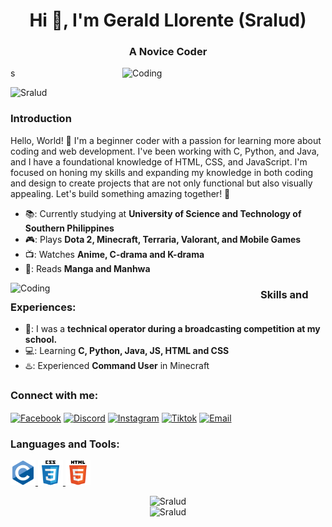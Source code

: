 <h1 align="center">Hi 👋, I'm Gerald Llorente (Sralud)</h1>
<h3 align="center"> A Novice Coder</h3>
<img align="right" alt="Coding" width="325" src="https://github.com/user-attachments/assets/bd40e4e6-9a35-4447-b41d-7063ec7e7ccb">
s
<p align="left"> <img src="https://komarev.com/ghpvc/?username=Sralud&label=Profile%20views&color=0e75b6&style=flat" alt="Sralud" /> </p>

<h3 align="left">Introduction</h3>
<p align="left">Hello, World! 👋 I'm a beginner coder with a passion for learning more about coding and web development. I've been working with C, Python, and Java, and I have a foundational knowledge of HTML, CSS, and JavaScript. I'm focused on honing my skills and expanding my knowledge in both coding and design to create projects that are not only functional but also visually appealing. Let's build something amazing together! 🌟


- 📚: Currently studying at **University of Science and Technology of Southern Philippines**
- 🎮: Plays **Dota 2, Minecraft, Terraria, Valorant, and Mobile Games**
- 📺: Watches **Anime, C-drama and K-drama**
- 📘: Reads **Manga and Manhwa**

<img align="left" alt="Coding" width="400" src="https://github.com/user-attachments/assets/9eaea6b2-abad-46ea-b26e-9289b620eb5e">

<h3 align="left">Skills and Experiences:</h3>

  - 📡: I was a **technical operator during a broadcasting competition at my school.**
  - 💻: Learning **C, Python, Java, JS, HTML and CSS**
  - ♨️: Experienced **Command User** in Minecraft

<h3 align="left">Connect with me:</h3>
  <a href="https://www.facebook.com/Self.64/" target="_blank"><img align="center" src="https://raw.githubusercontent.com/rahuldkjain/github-profile-readme-generator/master/src/images/icons/Social/facebook.svg" alt="Facebook" height="30" width="40" /></a>
  <a href="https://discord.gg/74jFFFgjNT" target="_blank"><img align="center" src="https://raw.githubusercontent.com/rahuldkjain/github-profile-readme-generator/master/src/images/icons/Social/discord.svg" alt="Discord" height="30" width="40" /></a>
  <a href="https://www.instagram.com/ashuwashuwagenudo/" target="_blank"><img align="center" src="https://raw.githubusercontent.com/rahuldkjain/github-profile-readme-generator/master/src/images/icons/Social/instagram.svg" alt="Instagram" height="30" width="40" /></a>
  <a href="https://www.tiktok.com/@r0ld64" target="_blank"><img align="center" src="https://github.com/davenarchives/DavenArchives/assets/160004612/a908fa6f-e63b-4b18-b6d0-c1e54c54661f" alt="Tiktok" height="30" width="30" /></a>
  <a href="mailto:llorente.gerald2@gmail.com" target="_blank">
  <img align="center" src="https://github.com/user-attachments/assets/21cc4f46-0888-4bab-a064-bf0c69915819" alt="Email" height="30" width="30" /></a>

</p>

<h3 align="left">Languages and Tools:</h3>
<p align="left"> <a href="https://www.cprogramming.com/" target="_blank" rel="noreferrer"> <img src="https://raw.githubusercontent.com/devicons/devicon/master/icons/c/c-original.svg" alt="c" width="40" height="40"/> </a> <a href="https://www.w3schools.com/css/" target="_blank" rel="noreferrer"> <img src="https://raw.githubusercontent.com/devicons/devicon/master/icons/css3/css3-original-wordmark.svg" alt="css3" width="40" height="40"/> </a> <a href="https://www.w3.org/html/" target="_blank" rel="noreferrer"> <img src="https://raw.githubusercontent.com/devicons/devicon/master/icons/html5/html5-original-wordmark.svg" alt="html5" width="40" height="40"/> </a> <a href="https://www.python.org" target="_blank" rel="noreferrer"></a>
</p>

<div align="center">
    <img height="295px" src="https://github-readme-stats.vercel.app/api/top-langs?username=Sralud&show_icons=true&locale=en&layout=compact" alt="Sralud"/>
</div>

<div align="center">
    <img height="210px" src="https://github-readme-streak-stats.herokuapp.com/?user=Sralud&" alt="Sralud"/>
</div>


